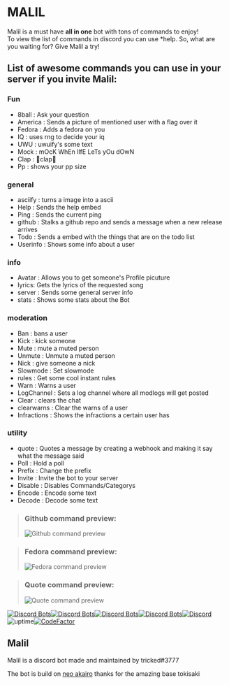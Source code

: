 # MALIL
Malil is a must have **all in one** bot with tons of commands to enjoy!  
To view the list of commands in discord you can use \*help.
So, what are you waiting for? Give Malil a try!

List of awesome commands you can use in your server if you invite Malil:
-------
### **Fun**

-   8ball : Ask your question
-   America : Sends a picture of mentioned user with a flag over it
-   Fedora : Adds a fedora on you
-   IQ : uses rng to decide your iq
-   UWU : uwuify's some text
-   Mock : mOcK WhEn lIfE LeTs yOu dOwN
-   Clap : 👏clap👏
-   Pp : shows your pp size

### **general**

-   asciify : turns a image into a ascii
-   Help : Sends the help embed
-   Ping : Sends the current ping
-   github : Stalks a github repo and sends a message when a new release arrives
-   Todo : Sends a embed with the things that are on the todo list
-   Userinfo : Shows some info about a user

### **info**

-   Avatar : Allows you to get someone's Profile picuture
-   lyrics: Gets the lyrics of the requested song
-   server : Sends some general server info
-   stats : Shows some stats about the Bot

### **moderation**

-   Ban : bans a user
-   Kick : kick someone
-   Mute : mute a muted person
-   Unmute : Unmute a muted person
-   Nick : give someone a nick
-   Slowmode : Set slowmode
-   rules : Get some cool instant rules
-   Warn : Warns a user
-   LogChannel : Sets a log channel where all modlogs will get posted
-   Clear : clears the chat
-   clearwarns : Clear the warns of a user
-   Infractions : Shows the infractions a certain user has

### **utility**

-   quote : Quotes a message by creating a webhook and making it say what the message said
-   Poll : Hold a poll
-   Prefix : Change the prefix
-   Invite : Invite the bot to your server
-   Disable : Disables Commands/Categorys
-   Encode : Encode some text
-   Decode : Decode some text

> ### Github command preview:
> ![Github command preview](https://imgur.com/tALvIXY.png)

> ### Fedora command preview:
> ![Fedora command preview](https://i.imgur.com/QzNyHTG.png)

> ### Quote command preview:
> ![Quote command preview](https://i.imgur.com/Jo8CnhR.png)

[![Discord Bots](https://top.gg/api/widget/status/749020331187896410.svg?noavatar=true)](https://top.gg/bot/749020331187896410)[![Discord Bots](https://top.gg/api/widget/servers/749020331187896410.svg?noavatar=true)](https://top.gg/bot/749020331187896410)[![Discord Bots](https://top.gg/api/widget/upvotes/749020331187896410.svg?noavatar=true)](https://top.gg/bot/749020331187896410)[![Discord Bots](https://top.gg/api/widget/owner/749020331187896410.svg?noavatar=true)](https://top.gg/bot/749020331187896410)[![Discord](https://discord.com/api/guilds/748956745409232945/embed.png)](https://discord.gg/mY8zTARu4g)
![uptime](https://img.shields.io/badge/uptime-99%25-brightgreen)[![CodeFactor](https://www.codefactor.io/repository/github/skyblockdev/malil-akairo/badge/main?s=3eba279a212050035264f1f576e01af51d7f6a27)](https://www.codefactor.io/repository/github/skyblockdev/malil-akairo/overview/main)

## Malil

Malil is a discord bot made and maintained by tricked\#3777

The bot is build on [neo akairo](https://github.com/Unwork-ID/Neo-Akairo) thanks for the amazing base tokisaki

